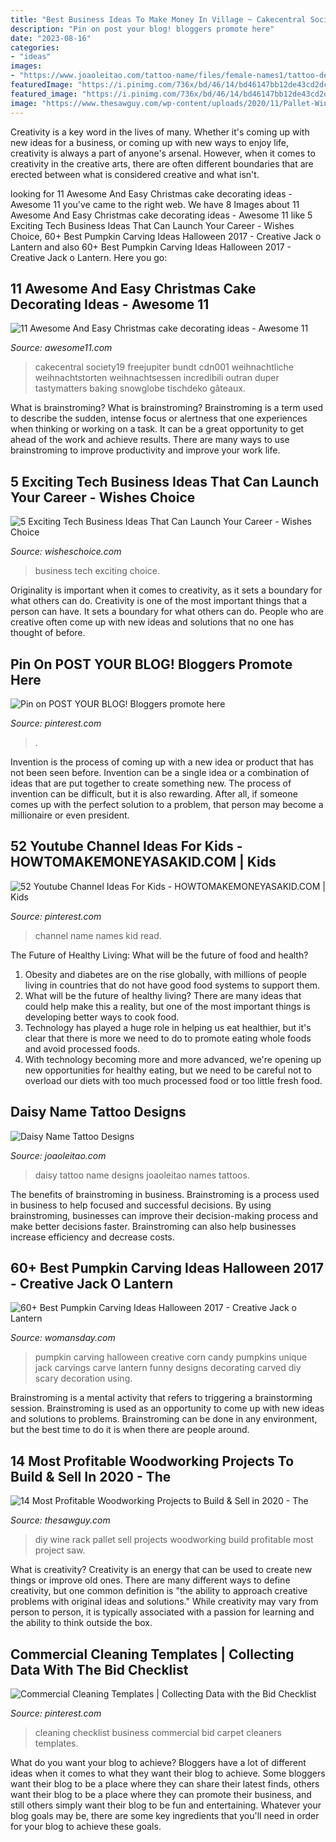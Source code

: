 ```yaml
---
title: "Best Business Ideas To Make Money In Village ~ Cakecentral Society19 Freejupiter Bundt Cdn001 Weihnachtliche Weihnachtstorten Weihnachtsessen Incredibili Outran Duper Tastymatters Baking Snowglobe Tischdeko Gâteaux"
description: "Pin on post your blog! bloggers promote here"
date: "2023-08-16"
categories:
- "ideas"
images:
- "https://www.joaoleitao.com/tattoo-name/files/female-names1/tattoo-design-name-daisy-26.png"
featuredImage: "https://i.pinimg.com/736x/bd/46/14/bd46147bb12de43cd2dcfe4bc3ac426a.jpg"
featured_image: "https://i.pinimg.com/736x/bd/46/14/bd46147bb12de43cd2dcfe4bc3ac426a.jpg"
image: "https://www.thesawguy.com/wp-content/uploads/2020/11/Pallet-Wine-Rack-Header-1.jpg"
---
```



Creativity is a key word in the lives of many. Whether it's coming up with new ideas for a business, or coming up with new ways to enjoy life, creativity is always a part of anyone's arsenal. However, when it comes to creativity in the creative arts, there are often different boundaries that are erected between what is considered creative and what isn't.

	

		
looking for 11 Awesome And Easy Christmas cake decorating ideas - Awesome 11 you've came to the right web. We have 8 Images about 11 Awesome And Easy Christmas cake decorating ideas - Awesome 11 like 5 Exciting Tech Business Ideas That Can Launch Your Career - Wishes Choice, 60+ Best Pumpkin Carving Ideas Halloween 2017 - Creative Jack o Lantern and also 60+ Best Pumpkin Carving Ideas Halloween 2017 - Creative Jack o Lantern. Here you go:
		
    
## 11 Awesome And Easy Christmas Cake Decorating Ideas - Awesome 11

<img loading=lazy src="https://www.awesome11.com/wp-content/uploads/2016/11/cutest-Christmas-cake-idea.jpg" onerror="this.onerror=null;this.src='https://tse2.mm.bing.net/th?id=OIP.QaGIMwtnxjtsyTfUkLEKigHaJ4&amp;pid=15.1';" alt="11 Awesome And Easy Christmas cake decorating ideas - Awesome 11">

_Source: awesome11.com_

>cakecentral society19 freejupiter bundt cdn001 weihnachtliche weihnachtstorten weihnachtsessen incredibili outran duper tastymatters baking snowglobe tischdeko gâteaux. 

	

What is brainstroming?
What is brainstroming? Brainstroming is a term used to describe the sudden, intense focus or alertness that one experiences when thinking or working on a task. It can be a great opportunity to get ahead of the work and achieve results. There are many ways to use brainstroming to improve productivity and improve your work life.

    
## 5 Exciting Tech Business Ideas That Can Launch Your Career - Wishes Choice

<img loading=lazy src="https://wisheschoice.com/wp-content/uploads/2018/08/tech-business-ideas.jpeg" onerror="this.onerror=null;this.src='https://tse2.mm.bing.net/th?id=OIP.m1iQuvp5takdIw8ZoJUDrgHaE8&amp;pid=15.1';" alt="5 Exciting Tech Business Ideas That Can Launch Your Career - Wishes Choice">

_Source: wisheschoice.com_

>business tech exciting choice. 

	

Originality is important when it comes to creativity, as it sets a boundary for what others can do.
Creativity is one of the most important things that a person can have. It sets a boundary for what others can do. People who are creative often come up with new ideas and solutions that no one has thought of before.

    
## Pin On POST YOUR BLOG! Bloggers Promote Here

<img loading=lazy src="https://i.pinimg.com/736x/bd/46/14/bd46147bb12de43cd2dcfe4bc3ac426a.jpg" onerror="this.onerror=null;this.src='https://tse4.mm.bing.net/th?id=OIP.I6FMfuQVP8awaO3y29S1QAHaLH&amp;pid=15.1';" alt="Pin on POST YOUR BLOG! Bloggers promote here">

_Source: pinterest.com_

>. 

	

Invention is the process of coming up with a new idea or product that has not been seen before. Invention can be a single idea or a combination of ideas that are put together to create something new. The process of invention can be difficult, but it is also rewarding. After all, if someone comes up with the perfect solution to a problem, that person may become a millionaire or even president.

    
## 52 Youtube Channel Ideas For Kids - HOWTOMAKEMONEYASAKID.COM | Kids

<img loading=lazy src="https://i.pinimg.com/736x/60/84/57/6084574670dc7f725c1ce80f75c6d32d.jpg" onerror="this.onerror=null;this.src='https://tse4.mm.bing.net/th?id=OIP.riRWULuLhensJGwwcxuJ4AHaLH&amp;pid=15.1';" alt="52 Youtube Channel Ideas For Kids - HOWTOMAKEMONEYASAKID.COM | Kids">

_Source: pinterest.com_

>channel name names kid read. 

	

The Future of Healthy Living: What will be the future of food and health?
1. Obesity and diabetes are on the rise globally, with millions of people living in countries that do not have good food systems to support them. 
2. What will be the future of healthy living? There are many ideas that could help make this a reality, but one of the most important things is developing better ways to cook food. 
3. Technology has played a huge role in helping us eat healthier, but it's clear that there is more we need to do to promote eating whole foods and avoid processed foods. 
4. With technology becoming more and more advanced, we're opening up new opportunities for healthy eating, but we need to be careful not to overload our diets with too much processed food or too little fresh food.

    
## Daisy Name Tattoo Designs

<img loading=lazy src="https://www.joaoleitao.com/tattoo-name/files/female-names1/tattoo-design-name-daisy-26.png" onerror="this.onerror=null;this.src='https://tse1.mm.bing.net/th?id=OIP.2xIrB0MlkRU-NkTPGmYekAHaFH&amp;pid=15.1';" alt="Daisy Name Tattoo Designs">

_Source: joaoleitao.com_

>daisy tattoo name designs joaoleitao names tattoos. 

	

The benefits of brainstroming in business.
Brainstroming is a process used in business to help focused and successful decisions. By using brainstroming, businesses can improve their decision-making process and make better decisions faster. Brainstroming can also help businesses increase efficiency and decrease costs.

    
## 60+ Best Pumpkin Carving Ideas Halloween 2017 - Creative Jack O Lantern

<img loading=lazy src="http://wdy.h-cdn.co/assets/16/37/1473698533-corn-pumpkin-358.jpg" onerror="this.onerror=null;this.src='https://tse3.mm.bing.net/th?id=OIP.rd1IUddFFiiYye_nDA32eAHaKL&amp;pid=15.1';" alt="60+ Best Pumpkin Carving Ideas Halloween 2017 - Creative Jack o Lantern">

_Source: womansday.com_

>pumpkin carving halloween creative corn candy pumpkins unique jack carvings carve lantern funny designs decorating carved diy scary decoration using. 

	

Brainstroming is a mental activity that refers to triggering a brainstorming session. Brainstroming is used as an opportunity to come up with new ideas and solutions to problems. Brainstroming can be done in any environment, but the best time to do it is when there are people around.

    
## 14 Most Profitable Woodworking Projects To Build &amp; Sell In 2020 - The

<img loading=lazy src="https://www.thesawguy.com/wp-content/uploads/2020/11/Pallet-Wine-Rack-Header-1.jpg" onerror="this.onerror=null;this.src='https://tse1.mm.bing.net/th?id=OIP.AoY1WdqUoluK4ZsrkQU2ZQHaJQ&amp;pid=15.1';" alt="14 Most Profitable Woodworking Projects to Build &amp; Sell in 2020 - The">

_Source: thesawguy.com_

>diy wine rack pallet sell projects woodworking build profitable most project saw. 

	

What is creativity?
Creativity is an energy that can be used to create new things or improve old ones. There are many different ways to define creativity, but one common definition is "the ability to approach creative problems with original ideas and solutions." While creativity may vary from person to person, it is typically associated with a passion for learning and the ability to think outside the box.

    
## Commercial Cleaning Templates | Collecting Data With The Bid Checklist

<img loading=lazy src="https://i.pinimg.com/736x/e6/b1/49/e6b14994db8d9523908e419fa2644912--cleaning-lists-cleaning-business-checklist.jpg?b=t" onerror="this.onerror=null;this.src='https://tse1.mm.bing.net/th?id=OIP.I99itgwAE9YlvIxx1_MwXQAAAA&amp;pid=15.1';" alt="Commercial Cleaning Templates | Collecting Data with the Bid Checklist">

_Source: pinterest.com_

>cleaning checklist business commercial bid carpet cleaners templates. 

	

What do you want your blog to achieve?
Bloggers have a lot of different ideas when it comes to what they want their blog to achieve. Some bloggers want their blog to be a place where they can share their latest finds, others want their blog to be a place where they can promote their business, and still others simply want their blog to be fun and entertaining. Whatever your blog goals may be, there are some key ingredients that you'll need in order for your blog to achieve these goals.

